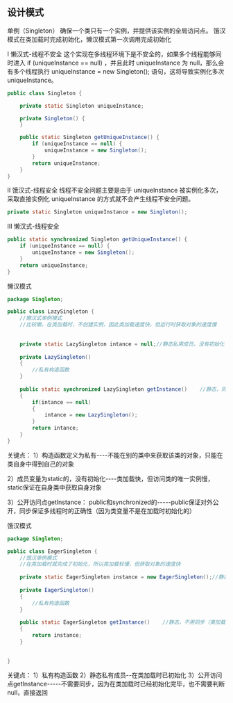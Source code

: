 ## 设计模式
单例（Singleton）
确保一个类只有一个实例，并提供该实例的全局访问点。
饿汉模式在类加载时完成初始化，懒汉模式第一次调用完成初始化

Ⅰ 懒汉式-线程不安全
这个实现在多线程环境下是不安全的，如果多个线程能够同时进入 if (uniqueInstance == null) ，并且此时 uniqueInstance 为 null，那么会有多个线程执行 uniqueInstance = new Singleton(); 语句，这将导致实例化多次 uniqueInstance。

```java
public class Singleton {

    private static Singleton uniqueInstance;

    private Singleton() {
    }

    public static Singleton getUniqueInstance() {
        if (uniqueInstance == null) {
            uniqueInstance = new Singleton();
        }
        return uniqueInstance;
    }
}

```

Ⅱ 饿汉式-线程安全
线程不安全问题主要是由于 uniqueInstance 被实例化多次，采取直接实例化 uniqueInstance 的方式就不会产生线程不安全问题。

```java
private static Singleton uniqueInstance = new Singleton();

```

Ⅲ 懒汉式-线程安全

```java
public static synchronized Singleton getUniqueInstance() {
    if (uniqueInstance == null) {
        uniqueInstance = new Singleton();
    }
    return uniqueInstance;
}

```



懒汉模式

```java
package Singleton;

public class LazySingleton {
    //懒汉式单例模式
    //比较懒，在类加载时，不创建实例，因此类加载速度快，但运行时获取对象的速度慢
    
    
    private static LazySingleton intance = null;//静态私用成员，没有初始化
    
    private LazySingleton()
    {
        //私有构造函数
    }
    
    public static synchronized LazySingleton getInstance()    //静态，同步，公开访问点
    {
        if(intance == null)
        {
            intance = new LazySingleton();
        }
        return intance;
    }
}

```

关键点：
1）构造函数定义为私有----不能在别的类中来获取该类的对象，只能在类自身中得到自己的对象

2）成员变量为static的，没有初始化----类加载快，但访问类的唯一实例慢，static保证在自身类中获取自身对象

3）公开访问点getInstance： public和synchronized的-----public保证对外公开，同步保证多线程时的正确性（因为类变量不是在加载时初始化的）

饿汉模式

```java
package Singleton;

public class EagerSingleton {
    //饿汉单例模式
    //在类加载时就完成了初始化，所以类加载较慢，但获取对象的速度快
    
    private static EagerSingleton instance = new EagerSingleton();//静态私有成员，已初始化
    
    private EagerSingleton() 
    {
        //私有构造函数
    }
    
    public static EagerSingleton getInstance()    //静态，不用同步（类加载时已初始化，不会有多线程的问题）
    {
        return instance;
    }
    
    
}

```

关键点：
1）私有构造函数
2）静态私有成员--在类加载时已初始化
3）公开访问点getInstance-----不需要同步，因为在类加载时已经初始化完毕，也不需要判断null，直接返回